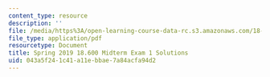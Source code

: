 ```yaml
---
content_type: resource
description: ''
file: /media/https%3A/open-learning-course-data-rc.s3.amazonaws.com/18-600-probability-and-random-variables-fall-2019/043a5f241c41a11ebbae7a84acfa94d2_MIT18_600F19_mid1_2019_soln.pdf
file_type: application/pdf
resourcetype: Document
title: Spring 2019 18.600 Midterm Exam 1 Solutions
uid: 043a5f24-1c41-a11e-bbae-7a84acfa94d2
---
```

